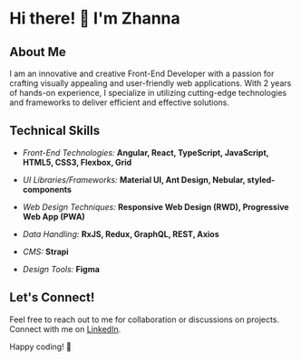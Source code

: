 # Hi there! 👋 I'm Zhanna

## About Me

I am an innovative and creative Front-End Developer with a passion for crafting visually appealing and user-friendly web applications. With 2 years of hands-on experience, I specialize in utilizing cutting-edge technologies and frameworks to deliver efficient and effective solutions.

## Technical Skills

- *Front-End Technologies:*  **Angular, React, TypeScript, JavaScript, HTML5, CSS3, Flexbox, Grid**

- *UI Libraries/Frameworks:*  **Material UI, Ant Design, Nebular, styled-components**

- *Web Design Techniques:*  **Responsive Web Design (RWD), Progressive Web App (PWA)**

- *Data Handling:*  **RxJS, Redux, GraphQL, REST, Axios**

- *CMS:*  **Strapi**

- *Design Tools:*  **Figma**

## Let's Connect!

Feel free to reach out to me for collaboration or discussions on projects. Connect with me on [LinkedIn](www.linkedin.com/in/zhannapopenko).

Happy coding! 🚀
